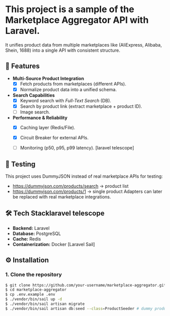 # This project is a sample of the **Marketplace Aggregator** API with **Laravel**.
It unifies product data from multiple marketplaces like (AliExpress, Alibaba, Shein, 1688) into a single API with consistent structure.


## 🚀 Features

- **Multi-Source Product Integration**
  - [X] Fetch products from marketplaces (different APIs). 
  - [X] Normalize product data into a unified schema.

- **Search Capabilities**
  - [X] Keyword search with *Full-Text Search* (DB).
  - [X] Search by product link (extract marketplace + product ID).
  - [ ] Image search.

- **Performance & Reliability**
    - [X] Caching layer (Redis/File).
    - [X] Circuit Breaker for external APIs.
    - [ ] Monitoring (p50, p95, p99 latency). [laravel telescope]


## 🧪 Testing
This project uses DummyJSON instead of real marketplace APIs for testing:
- https://dummyjson.com/products/search → product list 
- https://dummyjson.com/products/1 → single product
Adapters can later be replaced with real marketplace integrations.

## 🛠️ Tech Stacklaravel telescope
- **Backend:** Laravel 
- **Database:** PostgreSQL 
- **Cache:** Redis 
- **Containerization:** Docker [Laravel Sail]


## ⚙️ Installation

### 1. Clone the repository
```bash
$ git clone https://github.com/your-username/marketplace-aggregator.git
$ cd marketplace-aggregator
$ cp .env.example .env
$ ./vendor/bin/sail up -d
$ ./vendor/bin/sail artisan migrate
$ ./vendor/bin/sail artisan db:seed --class=ProductSeeder # dummy products
